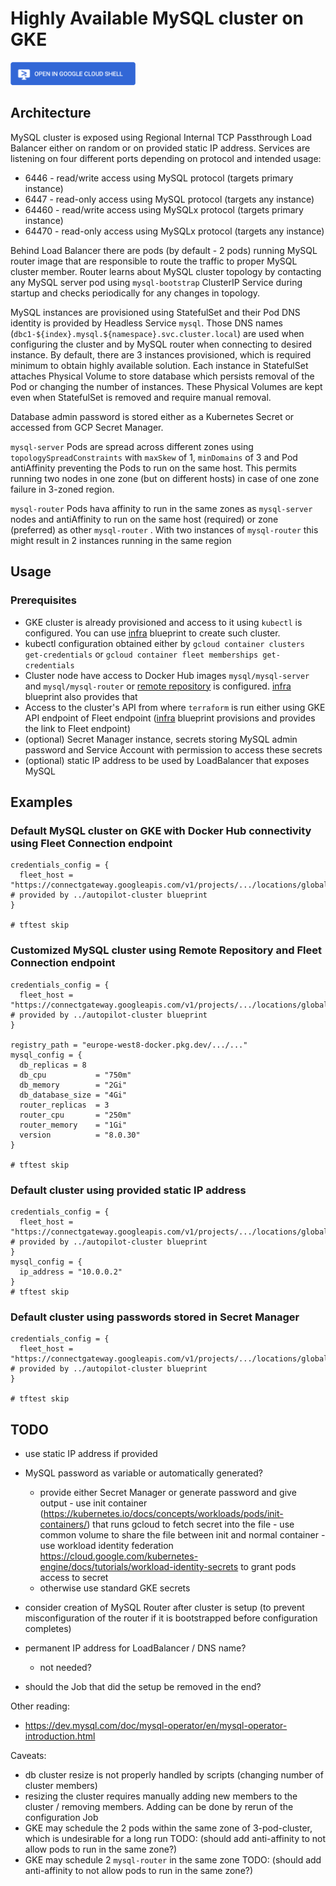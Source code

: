 
# Highly Available MySQL cluster on GKE

<a href="https://shell.cloud.google.com/cloudshell/editor?cloudshell_git_repo=https://github.com/GoogleCloudPlatform/cloud-foundation-fabric.git&cloudshell_tutorial=mysql/tutorial.md&cloudshell_git_branch=gke-blueprints/0-redis&cloudshell_workspace=blueprints/gke/patterns&show=ide%2Cterminal">
<img width="200px" src="../../../../assets/images/cloud-shell-button.png">
</a>

## Architecture
MySQL cluster is exposed using Regional Internal TCP Passthrough Load Balancer either on random or on provided static IP address. Services are listening on four different ports depending on protocol and intended usage:
* 6446 - read/write access using MySQL protocol (targets primary instance)
* 6447 - read-only access using MySQL protocol (targets any instance)
* 64460 - read/write access using MySQLx protocol (targets primary instance)
* 64470 - read-only access using MySQLx protocol (targets any instance)

Behind Load Balancer there are pods (by default - 2 pods) running MySQL router image that are responsible to route the traffic to proper MySQL cluster member. Router learns about MySQL cluster topology by contacting any MySQL server pod using `mysql-bootstrap` ClusterIP Service during startup and checks periodically for any changes in topology. 

MySQL instances are provisioned using StatefulSet and their Pod DNS identity is provided by Headless Service `mysql`. Those DNS names (`dbc1-${index}.mysql.${namespace}.svc.cluster.local`) are used when configuring the cluster and by MySQL router when connecting to desired instance. By default, there are 3 instances provisioned, which is required minimum to obtain highly available solution. Each instance in StatefulSet attaches Physical Volume to store database which persists removal of the Pod or changing the number of instances. These Physical Volumes are kept even when StatefulSet is removed and require manual removal.  

Database admin password is stored either as a Kubernetes Secret or accessed from GCP Secret Manager.

`mysql-server` Pods are spread across different zones using `topologySpreadConstraints`  with `maxSkew` of 1, `minDomains` of 3 and Pod antiAffinity preventing the Pods to run on the same host. This permits running two nodes in one zone (but on different hosts) in case of one zone failure in 3-zoned region.

`mysql-router` Pods hava affinity to run in the same zones as `mysql-server` nodes and antiAffinity to run on the same host (required) or zone (preferred) as other `mysql-router` . With two instances of `mysql-router` this might result in 2 instances running in the same region

## Usage
### Prerequisites
* GKE cluster is already provisioned and access to it using `kubectl` is configured. You can use [infra](../autopilot-cluster) blueprint to create such cluster.
* kubectl configuration obtained either by `gcloud container clusters get-credentials` or `gcloud container fleet memberships get-credentials`
* Cluster node have access to Docker Hub images `mysql/mysql-server` and `mysql/mysql-router` or [remote repository](https://cloud.google.com/artifact-registry/docs/repositories/remote-repo) is configured. [infra](../autopilot-cluster) blueprint also provides that
* Access to the cluster's API from where `terraform` is run either using GKE API endpoint of Fleet endpoint ([infra](../autopilot-cluster) blueprint provisions and provides the link to Fleet endpoint)
* (optional) Secret Manager instance, secrets storing MySQL admin password and Service Account with permission to access these secrets
* (optional) static IP address to be used by LoadBalancer that exposes MySQL

## Examples
### Default MySQL cluster on GKE with Docker Hub connectivity using Fleet Connection endpoint
```hcl
credentials_config = {
  fleet_host = "https://connectgateway.googleapis.com/v1/projects/.../locations/global/gkeMemberships/..."  # provided by ../autopilot-cluster blueprint
}

# tftest skip
```

### Customized MySQL cluster using Remote Repository and Fleet Connection endpoint
```hcl
credentials_config = {
  fleet_host = "https://connectgateway.googleapis.com/v1/projects/.../locations/global/gkeMemberships/..."  # provided by ../autopilot-cluster blueprint
}

registry_path = "europe-west8-docker.pkg.dev/.../..."
mysql_config = {
  db_replicas = 8
  db_cpu           = "750m"
  db_memory        = "2Gi"
  db_database_size = "4Gi"
  router_replicas  = 3
  router_cpu       = "250m"
  router_memory    = "1Gi"
  version          = "8.0.30"
}

# tftest skip
```

### Default cluster using provided static IP address

```hcl
credentials_config = {
  fleet_host = "https://connectgateway.googleapis.com/v1/projects/.../locations/global/gkeMemberships/..."  # provided by ../autopilot-cluster blueprint
}
mysql_config = {
  ip_address = "10.0.0.2"
}
# tftest skip
```



### Default cluster using passwords stored in Secret Manager

```hcl
credentials_config = {
  fleet_host = "https://connectgateway.googleapis.com/v1/projects/.../locations/global/gkeMemberships/..."  # provided by ../autopilot-cluster blueprint
}

# tftest skip
```

## TODO
- use static IP address if provided
- MySQL password as variable or automatically generated?
     - provide either Secret Manager or generate password and give output
      - use init container (https://kubernetes.io/docs/concepts/workloads/pods/init-containers/) that runs gcloud to fetch secret into the file
      - use common volume to share the file between init and normal container
      - use workload identity federation https://cloud.google.com/kubernetes-engine/docs/tutorials/workload-identity-secrets to grant pods access to secret
  - otherwise use standard GKE secrets

- consider creation of MySQL Router after cluster is setup (to prevent misconfiguration of the router if it is bootstrapped before configuration completes)

- permanent IP address for LoadBalancer / DNS name?
  - not needed?

- should the Job that did the setup be removed in the end?

Other reading:
* https://dev.mysql.com/doc/mysql-operator/en/mysql-operator-introduction.html


Caveats:
* db cluster resize is not properly handled by scripts (changing number of cluster members) 
* resizing the cluster requires manually adding new members to the cluster / removing members. Adding can be done by rerun of the configuration Job 
* GKE may schedule the 2 pods within the same zone of 3-pod-cluster, which is undesirable for a long run TODO: (should add anti-affinity to not allow pods to run in the same zone?)
* GKE may schedule 2 `mysql-router` in the same zone TODO: (should add anti-affinity to not allow pods to run in the same zone?)

